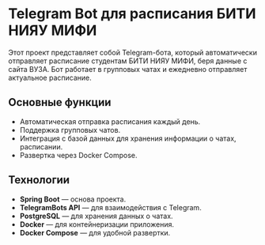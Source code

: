 # Telegram Bot для расписания БИТИ НИЯУ МИФИ

Этот проект представляет собой Telegram-бота, который автоматически отправляет расписание студентам БИТИ НИЯУ МИФИ, беря данные с сайта ВУЗА. Бот работает в групповых чатах и ежедневно отправляет актуальное расписание.

## Основные функции

- Автоматическая отправка расписания каждый день.
- Поддержка групповых чатов.
- Интеграция с базой данных для хранения информации о чатах, расписании.
- Развертка через Docker Compose.

## Технологии

- **Spring Boot** — основа проекта.
- **TelegramBots API** — для взаимодействия с Telegram.
- **PostgreSQL** — для хранения данных о чатах.
- **Docker** — для контейнеризации приложения.
- **Docker Compose** — для удобной развертки.

